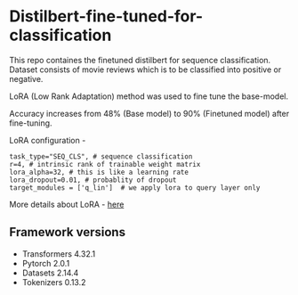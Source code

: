 # Distilbert-fine-tuned-for-classification

This repo containes the finetuned distilbert for sequence classification. Dataset consists of movie reviews which is to be classified into positive or negative.

LoRA (Low Rank Adaptation) method was used to fine tune the base-model.

Accuracy increases from 48% (Base model) to 90% (Finetuned model) after fine-tuning.

LoRA configuration - 
```
task_type="SEQ_CLS", # sequence classification
r=4, # intrinsic rank of trainable weight matrix
lora_alpha=32, # this is like a learning rate
lora_dropout=0.01, # probablity of dropout
target_modules = ['q_lin']  # we apply lora to query layer only

```
More details about LoRA - [here](https://arxiv.org/pdf/2106.09685.pdf)

## Framework versions
- Transformers 4.32.1
- Pytorch 2.0.1
- Datasets 2.14.4
- Tokenizers 0.13.2
